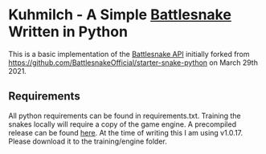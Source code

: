 # Kuhmilch - A Simple [Battlesnake](http://play.battlesnake.com) Written in Python

This is a basic implementation of the [Battlesnake API](https://docs.battlesnake.com/references/api) initially forked from https://github.com/BattlesnakeOfficial/starter-snake-python on March 29th 2021.

## Requirements
All python requirements can be found in requirements.txt. Training the snakes locally will require a copy of the game engine. A precompiled release can be found [here](https://github.com/BattlesnakeOfficial/rules/releases). At the time of writing this I am using v1.0.17. Please download it to the training/engine folder. 

